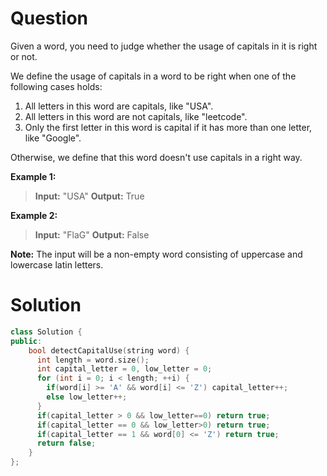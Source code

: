 
# Question

Given a word, you need to judge whether the usage of capitals in it is right or not.

We define the usage of capitals in a word to be right when one of the following cases holds:

1. All letters in this word are capitals, like "USA".
2. All letters in this word are not capitals, like "leetcode".
3. Only the first letter in this word is capital if it has more than one letter, like "Google".

Otherwise, we define that this word doesn't use capitals in a right way.

**Example 1:**  

> **Input:** "USA"
> **Output:** True

**Example 2:**  

> **Input:** "FlaG"
> **Output:** False

**Note:**  The input will be a non-empty word consisting of uppercase and lowercase latin letters.


# Solution

```cpp
class Solution {
public:
    bool detectCapitalUse(string word) {
      int length = word.size();
      int capital_letter = 0, low_letter = 0;
      for (int i = 0; i < length; ++i) {
        if(word[i] >= 'A' && word[i] <= 'Z') capital_letter++;
        else low_letter++;
      }
      if(capital_letter > 0 && low_letter==0) return true;
      if(capital_letter == 0 && low_letter>0) return true;
      if(capital_letter == 1 && word[0] <= 'Z') return true;
      return false;
    }
};
```